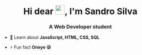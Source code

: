 <h1 align="center">Hi dear <img src="https://raw.githubusercontent.com/kaueMarques/kaueMarques/master/hi.gif" width="30px">, I'm Sandro Silva</h1>
<h3 align="center">A Web Developer student</h3>

- 💬 Learn about **JavaScript, HTML, CSS, SQL**

- ⚡ Fun fact **Oneye 😜**


